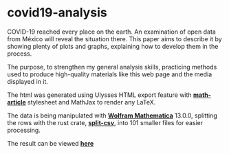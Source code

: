 # covid19-analysis

COVID-19 reached every place on the earth. An examination of open data from México will reveal the situation there. This paper aims to describe it by showing plenty of plots and graphs, explaining how to develop them in the process.

The purpose, to strengthen my general analysis skills, practicing methods used to produce high-quality materials like this web page and the media displayed in it.

The html was generated using Ulysses HTML export feature with **[ math-article](https://github.com/AOx0/math-article)** stylesheet and MathJax to render any LaTeX.

The data is being manipulated with **[Wolfram Mathematica](https://www.wolfram.com/mathematica/)** 13.0.0, splitting the rows with the rust crate, **[split-csv](https://github.com/AOx0/csv-split)**, into 101 smaller files for easier processing.

The result can be viewed **[here]( https://aoxo.me/p/covid/)**
